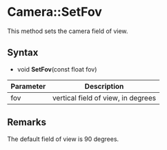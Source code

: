 # Camera::SetFov

This method sets the camera field of view.

## Syntax 

- void **SetFov**(const float fov)

| Parameter | Description |
|---|---|
| fov | vertical field of view, in degrees |

## Remarks

The default field of view is 90 degrees.
